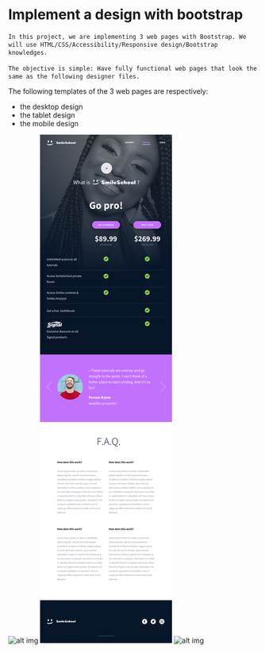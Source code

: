 # Implement a design with bootstrap

	In this project, we are implementing 3 web pages with Bootstrap. We will use HTML/CSS/Accessibility/Responsive design/Bootstrap knowledges.

	The objective is simple: Have fully functional web pages that look the same as the following designer files.


The following templates of the 3 web pages are respectively:
* the desktop design
* the tablet design
* the mobile design

![alt img](./READMEimages/01_SMILESCHOOL_LANDING_desktop@2x.png)
![alt img](./READMEimages/02_SMILESCHOOL_PRICING_tablet@2x.png)
![alt img](./READMEimages/03_SMILESCHOOL_COURSES_mobile@2x.png)